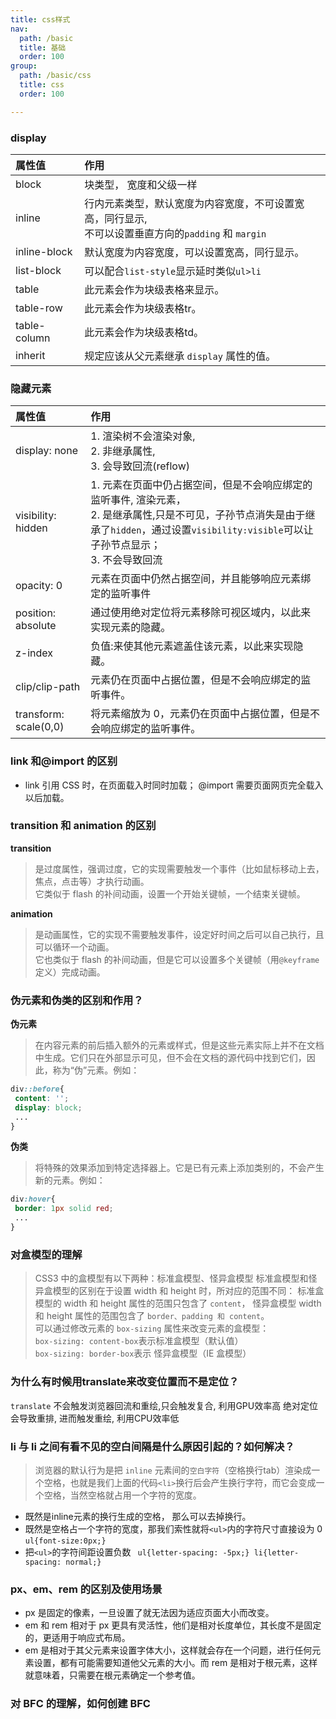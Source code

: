 ```yaml
---
title: css样式
nav:
  path: /basic
  title: 基础
  order: 100
group:
  path: /basic/css
  title: css
  order: 100

---
```


### display
|属性值|作用|
|:-|:-|
|block| 块类型， 宽度和父级一样|
|inline|行内元素类型，默认宽度为内容宽度，不可设置宽高，同行显示,<br/> 不可以设置垂直方向的`padding` 和 `margin`
|inline-block| 	默认宽度为内容宽度，可以设置宽高，同行显示。|
|list-block| 可以配合`list-style`显示延时类似`ul>li`|
|table| 此元素会作为块级表格来显示。|
|table-row| 此元素会作为块级表格tr。|
|table-column| 此元素会作为块级表格td。|
|inherit| 规定应该从父元素继承 `display` 属性的值。|

### 隐藏元素
|属性值|作用|
|:-|:-|
|display: none|1. 渲染树不会渲染对象, <br>2. 非继承属性, <br>3. 会导致回流(reflow)|
|visibility: hidden|1. 元素在页面中仍占据空间，但是不会响应绑定的监听事件, 渲染元素，<br>2. 是继承属性,只是不可见，子孙节点消失是由于继承了`hidden`，通过设置`visibility:visible`可以让子孙节点显示；<br>3. 不会导致回流|
|opacity: 0| 元素在页面中仍然占据空间，并且能够响应元素绑定的监听事件|
|position: absolute|通过使用绝对定位将元素移除可视区域内，以此来实现元素的隐藏。|
|z-index|负值:来使其他元素遮盖住该元素，以此来实现隐藏。|
|clip/clip-path|元素仍在页面中占据位置，但是不会响应绑定的监听事件。|
|transform: scale(0,0)|将元素缩放为 0，元素仍在页面中占据位置，但是不会响应绑定的监听事件。|

### link 和@import 的区别
* link 引用 CSS 时，在页面载入时同时加载； @import 需要页面网页完全载入以后加载。

### transition 和 animation 的区别
**transition**
> 是过度属性，强调过度，它的实现需要触发一个事件（比如鼠标移动上去，焦点，点击等）才执行动画。<br/>它类似于 flash 的补间动画，设置一个开始关键帧，一个结束关键帧。

**animation**
> 是动画属性，它的实现不需要触发事件，设定好时间之后可以自己执行，且可以循环一个动画。<br/>它也类似于 flash 的补间动画，但是它可以设置多个关键帧（用`@keyframe` 定义）完成动画。


### 伪元素和伪类的区别和作用？
**伪元素**
> 在内容元素的前后插入额外的元素或样式，但是这些元素实际上并不在文档中生成。它们只在外部显示可见，但不会在文档的源代码中找到它们，因此，称为“伪”元素。例如：
 ```css
div::before{
  content: '';
  display: block;
  ...
}
```

**伪类**
> 将特殊的效果添加到特定选择器上。它是已有元素上添加类别的，不会产生新的元素。例如：
 ```css
div:hover{
  border: 1px solid red;
  ...
}
```

### 对盒模型的理解
> CSS3 中的盒模型有以下两种：标准盒模型、怪异盒模型
标准盒模型和怪异盒模型的区别在于设置 width 和 height 时，所对应的范围不同：
标准盒模型的 width 和 height 属性的范围只包含了 `content`，
怪异盒模型 width 和 height 属性的范围包含了 `border、padding 和 content`。
<br>可以通过修改元素的 `box-sizing` 属性来改变元素的盒模型：
<br>`box-sizing: content-box`表示标准盒模型（默认值）
<br>`box-sizing: border-box`表示 怪异盒模型（IE 盒模型）


### 为什么有时候⽤translate来改变位置⽽不是定位？
`translate` 不会触发浏览器回流和重绘,只会触发复合, 利用GPU效率高
绝对定位会导致重排, 进而触发重绘, 利用CPU效率低

### li 与 li 之间有看不见的空白间隔是什么原因引起的？如何解决？
> 浏览器的默认行为是把 `inline` 元素间的`空白字符`（空格换行tab）渲染成一个空格，也就是我们上面的代码`<li>`换行后会产生换行字符，而它会变成一个空格，当然空格就占用一个字符的宽度。

* 既然是inline元素的换行生成的空格， 那么可以去掉换行。
* 既然是空格占一个字符的宽度，那我们索性就将`<ul>`内的字符尺寸直接设为 0 `ul{font-size:0px;}`
* 把`<ul>`的字符间距设置负数 ` ul{letter-spacing: -5px;} li{letter-spacing: normal;}` 

### px、em、rem 的区别及使用场景

* px 是固定的像素，一旦设置了就无法因为适应页面大小而改变。
* em 和 rem 相对于 px 更具有灵活性，他们是相对长度单位，其长度不是固定的，更适用于响应式布局。
* em 是相对于其父元素来设置字体大小，这样就会存在一个问题，进行任何元素设置，都有可能需要知道他父元素的大小。而 rem 是相对于根元素，这样就意味着，只需要在根元素确定一个参考值。

### 对 BFC 的理解，如何创建 BFC
